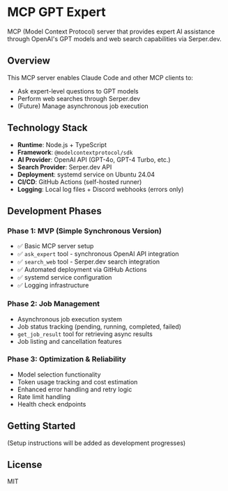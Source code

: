# MCP GPT Expert

MCP (Model Context Protocol) server that provides expert AI assistance through OpenAI's GPT models and web search capabilities via Serper.dev.

## Overview

This MCP server enables Claude Code and other MCP clients to:
- Ask expert-level questions to GPT models
- Perform web searches through Serper.dev
- (Future) Manage asynchronous job execution

## Technology Stack

- **Runtime**: Node.js + TypeScript
- **Framework**: `@modelcontextprotocol/sdk`
- **AI Provider**: OpenAI API (GPT-4o, GPT-4 Turbo, etc.)
- **Search Provider**: Serper.dev API
- **Deployment**: systemd service on Ubuntu 24.04
- **CI/CD**: GitHub Actions (self-hosted runner)
- **Logging**: Local log files + Discord webhooks (errors only)

## Development Phases

### Phase 1: MVP (Simple Synchronous Version)
- ✅ Basic MCP server setup
- ✅ `ask_expert` tool - synchronous OpenAI API integration
- ✅ `search_web` tool - Serper.dev search integration
- ✅ Automated deployment via GitHub Actions
- ✅ systemd service configuration
- ✅ Logging infrastructure

### Phase 2: Job Management
- Asynchronous job execution system
- Job status tracking (pending, running, completed, failed)
- `get_job_result` tool for retrieving async results
- Job listing and cancellation features

### Phase 3: Optimization & Reliability
- Model selection functionality
- Token usage tracking and cost estimation
- Enhanced error handling and retry logic
- Rate limit handling
- Health check endpoints

## Getting Started

(Setup instructions will be added as development progresses)

## License

MIT
